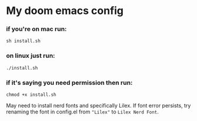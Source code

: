 # My doom emacs config

### if you're on mac run: 
```sh install.sh```

### on linux just run: 
```./install.sh``` 

### if it's saying you need permission then run: 
```chmod +x install.sh```


May need to install nerd fonts and specifically Lilex. 
If font error persists, try renaming the font in config.el from ```"Lilex"``` to ```Lilex Nerd Font```. 
